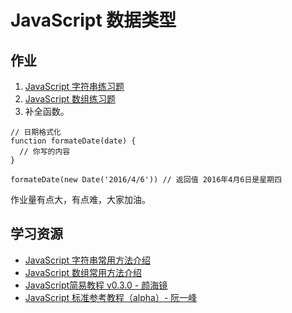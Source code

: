 # JavaScript 数据类型
## 作业
1. [JavaScript 字符串练习题](http://www.jianshu.com/p/7d2dabf89409)
1. [JavaScript 数组练习题](http://www.jianshu.com/p/4f40599c7174)
1. 补全函数。
```
// 日期格式化
function formateDate(date) {
  // 你写的内容
}

formateDate(new Date('2016/4/6')) // 返回值 2016年4月6日是星期四
```

作业量有点大，有点难，大家加油。

## 学习资源
* [JavaScript 字符串常用方法介绍](http://www.jianshu.com/p/d7189ae85b97)
* [JavaScript 数组常用方法介绍](http://www.jianshu.com/p/741009fda86b)
* [JavaScript简易教程 v0.3.0 - 颜海镜](http://yanhaijing.com/basejs/)
* [JavaScript 标准参考教程（alpha）- 阮一峰](http://javascript.ruanyifeng.com/)